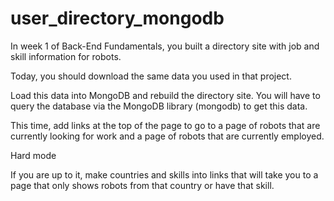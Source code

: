# user_directory_mongodb

In week 1 of Back-End Fundamentals, you built a directory site with job and skill information for robots.

Today, you should download the same data you used in that project.

Load this data into MongoDB and rebuild the directory site. You will have to query the database via the MongoDB library (mongodb) to get this data.

This time, add links at the top of the page to go to a page of robots that are currently looking for work and a page of robots that are currently employed.

Hard mode  

If you are up to it, make countries and skills into links that will take you to a page that only shows robots from that country or have that skill.
